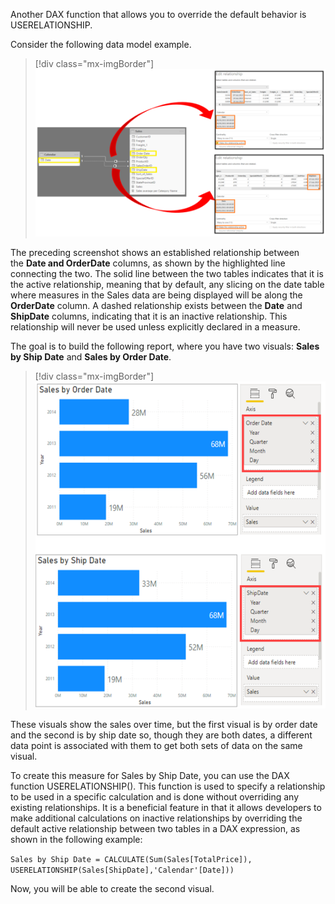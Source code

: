 Another DAX function that allows you to override the default behavior is USERELATIONSHIP.

Consider the following data model example.

> [!div class="mx-imgBorder"]
> [![Screenshot of how to manage relationships.](../media/02-manage-relationships-ss.png)](../media/02-manage-relationships-ss.png#lightbox)

The preceding screenshot shows an established relationship between the **Date **and** OrderDate** columns, as shown by the highlighted line connecting the two. The solid line between the two tables indicates that it is the active relationship, meaning that by default, any slicing on the date table where measures in the Sales data are being displayed will be along the **OrderDate** column. A dashed relationship exists between the **Date** and **ShipDate** columns, indicating that it is an inactive relationship. This relationship will never be used unless explicitly declared in a measure.

The goal is to build the following report, where you have two visuals: **Sales by Ship Date** and **Sales by Order Date**.

> [!div class="mx-imgBorder"]
> [![Screenshot of building visuals with role-playing dimensions.](../media/02-two-visuals-with-use-relationship-ssm.png)](../media/02-two-visuals-with-use-relationship-ssm.png#lightbox)

These visuals show the sales over time, but the first visual is by order date and the second is by ship date so, though they are both dates, a different data point is associated with them to get both sets of data on the same visual.

To create this measure for Sales by Ship Date, you can use the DAX function USERELATIONSHIP(). This function is used to specify a relationship to be used in a specific calculation and is done without overriding any existing relationships. It is a beneficial feature in that it allows developers to make additional calculations on inactive relationships by overriding the default active relationship between two tables in a DAX expression, as shown in the following example:

```Sales by Ship Date = CALCULATE(Sum(Sales[TotalPrice]), USERELATIONSHIP(Sales[ShipDate],'Calendar'[Date]))``` 

Now, you will be able to create the second visual.
